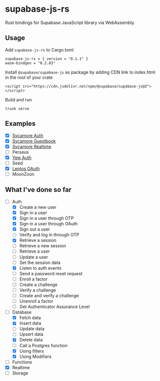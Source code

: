 # supabase-js-rs

Rust bindings for Supabase JavaScript library via WebAssembly.

## Usage

Add `supabase-js-rs` to Cargo.toml

```
supabase-js-rs = { version = "0.1.1" }
wasm-bindgen = "0.2.83"
```

Install `@supabase/supabase-js` as package by adding CDN link to index.html in the root of your crate

```
<script src="https://cdn.jsdelivr.net/npm/@supabase/supabase-js@2"></script>
```

Build and run

```
trunk serve
```

## Examples

- [x] [Sycamore Auth](https://github.com/wa1aric/supabase-js-rs/tree/master/examples/sycamore-auth)
- [x] [Sycamore Guestbook](https://github.com/wa1aric/supabase-js-rs/tree/master/examples/sycamore-guestbook)
- [x] [Sycamore Realtime](https://github.com/wa1aric/supabase-js-rs/tree/master/examples/sycamore-realtime-chat)
- [ ] Perseus
- [x] [Yew Auth](https://github.com/wa1aric/supabase-js-rs/tree/master/examples/yew-supabase-auth)
- [ ] Seed
- [x] [Leptos OAuth](https://github.com/wa1aric/supabase-js-rs/tree/master/examples/leptos-oauth)
- [ ] MoonZoon

## What I've done so far

- [ ] Auth
  - [x] Create a new user
  - [x] Sign in a user
  - [x] Sign in a user through OTP
  - [x] Sign in a user through OAuth
  - [x] Sign out a user
  - [ ] Verify and log in through OTP
  - [x] Retrieve a session
  - [ ] Retrieve a new session
  - [ ] Retrieve a user
  - [ ] Update a user
  - [ ] Set the session data
  - [x] Listen to auth events
  - [ ] Send a password reset request
  - [ ] Enroll a factor
  - [ ] Create a challenge
  - [ ] Verify a challenge
  - [ ] Create and verify a challenge
  - [ ] Unenroll a factor
  - [ ] Get Authenticator Assurance Level
- [ ] Database
  - [x] Fetch data
  - [x] Insert data
  - [ ] Update data
  - [ ] Upsert data
  - [x] Delete data
  - [ ] Call a Postgres function
  - [x] Using filters
  - [x] Using Modifiers
- [ ] Functions
- [x] Realtime
- [ ] Storage
